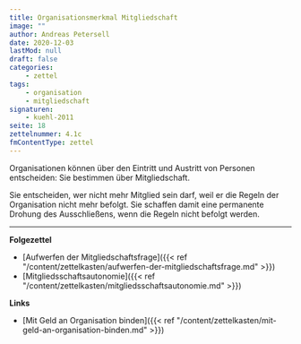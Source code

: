 ```yaml
---
title: Organisationsmerkmal Mitgliedschaft
image: ""
author: Andreas Petersell
date: 2020-12-03
lastMod: null
draft: false
categories:
    - zettel
tags:
    - organisation
    - mitgliedschaft
signaturen:
    - kuehl-2011
seite: 18
zettelnummer: 4.1c
fmContentType: zettel
---
```


Organisationen können über den Eintritt und Austritt von Personen entscheiden: Sie bestimmen über Mitgliedschaft.
<!--more-->
Sie entscheiden, wer nicht mehr Mitglied sein darf, weil er die Regeln der Organisation nicht mehr befolgt. Sie schaffen damit eine permanente Drohung des Ausschließens, wenn die Regeln nicht befolgt werden.
***

**Folgezettel**

- [Aufwerfen der Mitgliedschaftsfrage]({{< ref "/content/zettelkasten/aufwerfen-der-mitgliedschaftsfrage.md" >}})
- [Mitgliedsschaftsautonomie]({{< ref "/content/zettelkasten/mitgliedsschaftsautonomie.md" >}})

<!-- FM:Snippet:Start data:{"id":"Zettel - Linkliste","fields":[]} -->
**Links**

- [Mit Geld an Organisation binden]({{< ref "/content/zettelkasten/mit-geld-an-organisation-binden.md" >}})
<!-- FM:Snippet:End -->
